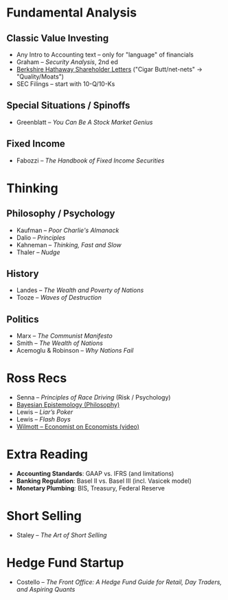 # Fundamental Analysis

## Classic Value Investing
- Any Intro to Accounting text – only for "language" of financials
- Graham – *Security Analysis*, 2nd ed
- [Berkshire Hathaway Shareholder Letters](https://www.berkshirehathaway.com/letters/letters.html) ("Cigar Butt/net-nets" → "Quality/Moats")
- SEC Filings – start with 10-Q/10-Ks

## Special Situations / Spinoffs
- Greenblatt – *You Can Be A Stock Market Genius* 

## Fixed Income
- Fabozzi – *The Handbook of Fixed Income Securities*

# Thinking
## Philosophy / Psychology
- Kaufman – *Poor Charlie's Almanack*
- Dalio – *Principles*
- Kahneman – *Thinking, Fast and Slow*
- Thaler – *Nudge*

## History
- Landes – *The Wealth and Poverty of Nations*
- Tooze – *Waves of Destruction*

## Politics
- Marx – *The Communist Manifesto*
- Smith – *The Wealth of Nations*
- Acemoglu & Robinson – *Why Nations Fail*

# Ross Recs
- Senna – *Principles of Race Driving* (Risk / Psychology)
- [Bayesian Epistemology (Philosophy)](https://plato.stanford.edu/entries/epistemology-bayesian/)
- Lewis – *Liar’s Poker*
- Lewis – *Flash Boys*
- [Wilmott – Economist on Economists (video)](https://youtu.be/YYQXPnbWnaM?si=9PKzu7ORIVn2TEr4)

# Extra Reading
- **Accounting Standards**: GAAP vs. IFRS (and limitations)
- **Banking Regulation**: Basel II vs. Basel III (incl. Vasicek model)
- **Monetary Plumbing**: BIS, Treasury, Federal Reserve

# Short Selling
- Staley – *The Art of Short Selling*

# Hedge Fund Startup
- Costello – *The Front Office: A Hedge Fund Guide for Retail, Day Traders, and Aspiring Quants*
